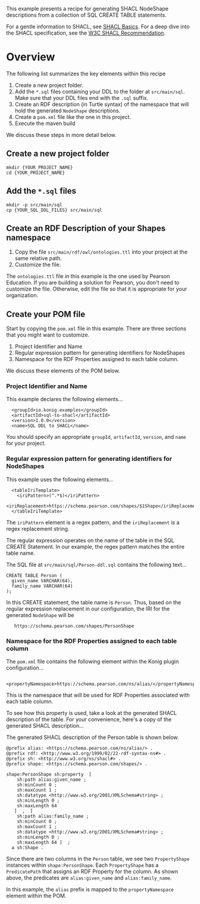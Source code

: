 This example presents a recipe for generating SHACL NodeShape descriptions from a collection of SQL CREATE TABLE statements.

For a gentle information to SHACL, see [SHACL Basics](http://kcoyle.blogspot.com/2015/10/shacl-shapes-constraint-language.html).
For a deep dive into the SHACL specification, see the [W3C SHACL Recommendation](https://www.w3.org/TR/shacl/).

# Overview
The following list summarizes the key elements within this recipe

1. Create a new project folder.
2. Add the `*.sql` files containing your DDL to the folder at `src/main/sql`.  Make sure that your DDL files end with the `.sql` suffix.
3. Create an RDF description (in Turtle syntax) of the namespace that will hold the generated `NodeShape` descriptions.
4. Create a `pom.xml` file like the one in this project.
5. Execute the maven build

We discuss these steps in more detail below.

## Create a new project folder

```
mkdir {YOUR_PROJECT_NAME}
cd {YOUR_PROJECT_NAME}
```

## Add the `*.sql` files

```
mkdir -p src/main/sql
cp {YOUR_SQL_DDL_FILES} src/main/sql
```

## Create an RDF Description of your Shapes namespace

1.  Copy the file `src/main/rdf/owl/ontologies.ttl` into your project at the same relative path.
2.  Customize the file.

The `ontologies.ttl` file in this example is the one used by Pearson Education.  If you are building a solution for
Pearson, you don't need to customize the file.  Otherwise, edit the file so that it is appropriate for your organization.

## Create your POM file

Start by copying the `pom.xml` file in this example.
There are three sections that you might want to customize.

1. Project Identifier and Name
2. Regular expression pattern for generating identifiers for NodeShapes
3. Namespace for the RDF Properties assigned to each table column.

We discuss these elements of the POM below.

### Project Identifier and Name

This example declares the following elements...

```
  <groupId>io.konig.examples</groupId>
  <artifactId>sql-to-shacl</artifactId>
  <version>1.0.0</version>
  <name>SQL DDL to SHACL</name>
```

You should specify an appropriate `groupId`, `artifactId`, `version`, and `name` for your project.

### Regular expression pattern for generating identifiers for NodeShapes

This example uses the following elements...

```
  <tableIriTemplate>
    <iriPattern>(^.*$)</iriPattern>
    <iriReplacement>https://schema.pearson.com/shapes/$1Shape</iriReplacement>
  </tableIriTemplate>
```

The `iriPattern` element is a regex pattern, and the `iriReplacement` is a regex replacement string.

The regular expression operates on the name of the table in the SQL CREATE Statement.
In our example, the regex pattern matches the entire table name.

The SQL file at `src/main/sql/Person-ddl.sql` contains the following text...

```
CREATE TABLE Person (
  given_name VARCHAR(64),
  family_name VARCHAR(64)
);
```

In this CREATE statement, the table name is `Person`.  Thus, based on the regular expression replacement in our configuration, 
the IRI for the generated `NodeShape` will be

```
   https://schema.pearson.com/shapes/PersonShape
```
### Namespace for the RDF Properties assigned to each table column

The `pom.xml` file contains the following element within the Konig plugin configuration...

```
  <propertyNamespace>https://schema.pearson.com/ns/alias/</propertyNamespace>
```

This is the namespace that will be used for RDF Properties associated with each table column.

To see how this property is used, take a look at the generated SHACL description of the table.
For your convenience, here's a copy of the generated SHACL description...

The generated SHACL description of the Person table is shown below.

```
@prefix alias: <https://schema.pearson.com/ns/alias/> .
@prefix rdf: <http://www.w3.org/1999/02/22-rdf-syntax-ns#> .
@prefix sh: <http://www.w3.org/ns/shacl#> .
@prefix shape: <https://schema.pearson.com/shapes/> .

shape:PersonShape sh:property  [ 
    sh:path alias:given_name ; 
    sh:minCount 0 ; 
    sh:maxCount 1 ; 
    sh:datatype <http://www.w3.org/2001/XMLSchema#string> ; 
    sh:minLength 0 ; 
    sh:maxLength 64
   ]  ,  [ 
    sh:path alias:family_name ; 
    sh:minCount 0 ; 
    sh:maxCount 1 ; 
    sh:datatype <http://www.w3.org/2001/XMLSchema#string> ; 
    sh:minLength 0 ; 
    sh:maxLength 64 ]  ; 
  a sh:Shape . 
```

Since there are two columns in the `Person` table, we see two `PropertyShape` instances within `shape:PersonShape`.
Each `PropertyShape` has a `PredicatePath` that assigns an RDF Property for the column.  As shown above, the predicates
are `alias:given_name` and `alias:family_name`.

In this example, the `alias` prefix is mapped to the `propertyNamespace` element within the POM.





